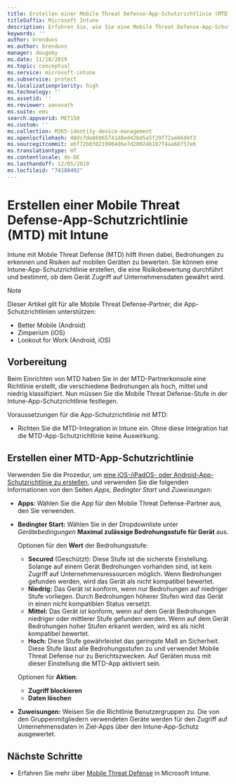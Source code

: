 ```yaml
---
title: Erstellen einer Mobile Threat Defense-App-Schutzrichtlinie (MTD) mit Intune
titleSuffix: Microsoft Intune
description: Erfahren Sie, wie Sie eine Mobile Threat Defense-App-Schutzrichtlinie (MTD) mit Microsoft Intune erstellen können.
keywords: ''
author: brenduns
ms.author: brenduns
manager: dougeby
ms.date: 11/18/2019
ms.topic: conceptual
ms.service: microsoft-intune
ms.subservice: protect
ms.localizationpriority: high
ms.technology: ''
ms.assetid: ''
ms.reviewer: aanavath
ms.suite: ems
search.appverid: MET150
ms.custom: ''
ms.collection: M365-identity-device-management
ms.openlocfilehash: 48dc7de86965741d8ed42bd5a5f29f72ae66d4f3
ms.sourcegitcommit: ebf72b038219904d6e7d20024b107f4aa68f57e6
ms.translationtype: HT
ms.contentlocale: de-DE
ms.lasthandoff: 12/05/2019
ms.locfileid: "74188492"
---
```

# <a name="create-mobile-threat-defense-app-protection-policy-with-intune"></a>Erstellen einer Mobile Threat Defense-App-Schutzrichtlinie (MTD) mit Intune

Intune mit Mobile Threat Defense (MTD) hilft Ihnen dabei, Bedrohungen zu erkennen und Risiken auf mobilen Geräten zu bewerten. Sie können eine Intune-App-Schutzrichtlinie erstellen, die eine Risikobewertung durchführt und bestimmt, ob dem Gerät Zugriff auf Unternehmensdaten gewährt wird.


> [!NOTE]
> Dieser Artikel gilt für alle Mobile Threat Defense-Partner, die App-Schutzrichtlinien unterstützen:
>
> - Better Mobile (Android)
> - Zimperium (iOS)
> - Lookout for Work (Android, iOS)

## <a name="before-you-begin"></a>Vorbereitung

Beim Einrichten von MTD haben Sie in der MTD-Partnerkonsole eine Richtlinie erstellt, die verschiedene Bedrohungen als hoch, mittel und niedrig klassifiziert. Nun müssen Sie die Mobile Threat Defense-Stufe in der Intune-App-Schutzrichtlinie festlegen.

Voraussetzungen für die App-Schutzrichtlinie mit MTD:

- Richten Sie die MTD-Integration in Intune ein. Ohne diese Integration hat die MTD-App-Schutzrichtlinie keine Auswirkung.

## <a name="to-create-an-mtd-app-protection-policy"></a>Erstellen einer MTD-App-Schutzrichtlinie

Verwenden Sie die Prozedur, um [eine iOS-/iPadOS- oder Android-App-Schutzrichtlinie zu erstellen](../apps/app-protection-policies.md#app-protection-policies-for-iosipados-and-android-apps), und verwenden Sie die folgenden Informationen von den Seiten *Apps*, *Bedingter Start* und *Zuweisungen*:

- **Apps**: Wählen Sie die App für den Mobile Threat Defense-Partner aus, den Sie verwenden.
- **Bedingter Start:**  Wählen Sie in der Dropdownliste unter *Gerätebedingungen* **Maximal zulässige Bedrohungsstufe für Gerät** aus.

  Optionen für den **Wert** der Bedrohungsstufe:

  - **Secured** (Geschützt): Diese Stufe ist die sicherste Einstellung. Solange auf einem Gerät Bedrohungen vorhanden sind, ist kein Zugriff auf Unternehmensressourcen möglich. Wenn Bedrohungen gefunden werden, wird das Gerät als nicht kompatibel bewertet.
  - **Niedrig:** Das Gerät ist konform, wenn nur Bedrohungen auf niedriger Stufe vorliegen. Durch Bedrohungen höherer Stufen wird das Gerät in einen nicht kompatiblen Status versetzt.
  - **Mittel:** Das Gerät ist konform, wenn auf dem Gerät Bedrohungen niedriger oder mittlerer Stufe gefunden werden. Wenn auf dem Gerät Bedrohungen hoher Stufen erkannt werden, wird es als nicht kompatibel bewertet.
  - **Hoch:** Diese Stufe gewährleistet das geringste Maß an Sicherheit. Diese Stufe lässt alle Bedrohungsstufen zu und verwendet Mobile Threat Defense nur zu Berichtszwecken. Auf Geräten muss mit dieser Einstellung die MTD-App aktiviert sein.

  Optionen für **Aktion**:

  - **Zugriff blockieren**
  - **Daten löschen**

- **Zuweisungen:** Weisen Sie die Richtlinie Benutzergruppen zu.  Die von den Gruppenmitgliedern verwendeten Geräte werden für den Zugriff auf Unternehmensdaten in Ziel-Apps über den Intune-App-Schutz ausgewertet.


## <a name="next-steps"></a>Nächste Schritte  

- Erfahren Sie mehr über [Mobile Threat Defense](~/protect/mobile-threat-defense.md) in Microsoft Intune.
